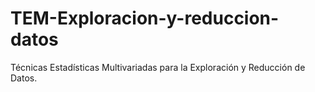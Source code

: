 # TEM-Exploracion-y-reduccion-datos
Técnicas Estadísticas Multivariadas para la Exploración y Reducción de Datos.
